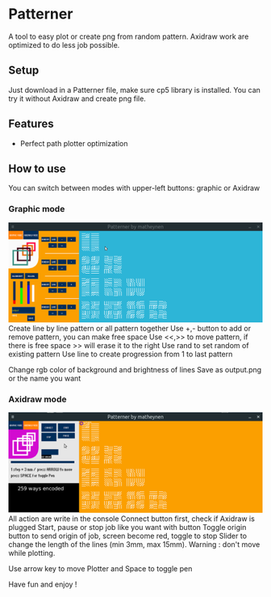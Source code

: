 # Patterner
A tool to easy plot or create png from random pattern. Axidraw work are optimized to do less job possible.

## Setup
Just download in a Patterner file, make sure cp5 library is installed. You can try it without Axidraw and create png file.

## Features
* Perfect path plotter optimization

## How to use
You can switch between modes with upper-left buttons: graphic or Axidraw

### Graphic mode
![Example screenshot](./img/graphic.png)
Create line by line pattern or all pattern together
Use +,- button to add or remove pattern, you can make free space
Use <<,>> to move pattern, if there is free space >> will erase it to the right
Use rand to set random of existing pattern
Use line to create progression from 1 to last pattern

Change rgb color of background and brightness of lines
Save as output.png or the name you want

### Axidraw mode
![Example screenshot](./img/axidraw.png)
All action are write in the console
Connect button first, check if Axidraw is plugged
Start, pause or stop job like you want with button
Toggle origin button to send origin of job, screen become red, toggle to stop
Slider to change the length of the lines (min 3mm, max 15mm). Warning : don't move while plotting.

Use arrow key to move Plotter and Space to toggle pen

Have fun and enjoy !


